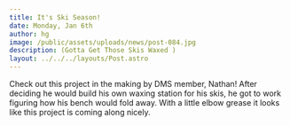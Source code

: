 ```yaml
---
title: It's Ski Season!
date: Monday, Jan 6th
author: hg
image: /public/assets/uploads/news/post-084.jpg
description: (Gotta Get Those Skis Waxed )
layout: ../../../layouts/Post.astro
---
```


Check out this project in the making by DMS member, Nathan! After deciding he would build his own waxing station for his skis, he got to work figuring how his bench would fold away. With a little elbow grease it looks like this project is coming along nicely.

